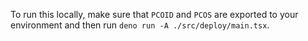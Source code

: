 To run this locally, make sure that `PCOID` and `PCOS` are exported to your environment and then run `deno run -A ./src/deploy/main.tsx`.